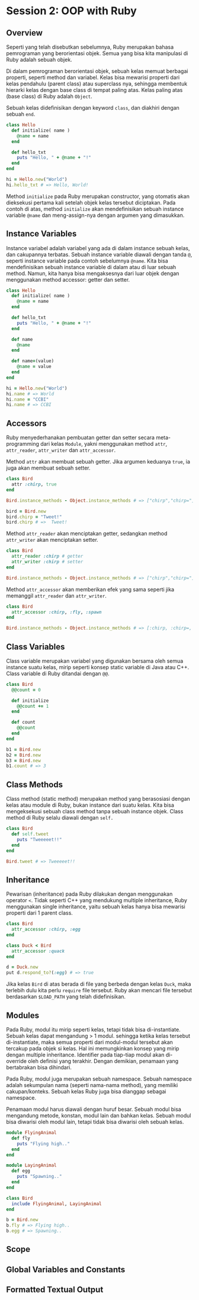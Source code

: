 # Session 2: OOP with Ruby

## Overview

Seperti yang telah disebutkan sebelumnya, Ruby merupakan bahasa pemrograman yang berorientasi objek. Semua yang bisa kita manipulasi di Ruby adalah sebuah objek. 

Di dalam pemrograman berorientasi objek, sebuah kelas memuat berbagai properti, seperti method dan variabel. Kelas bisa mewarisi properti dari kelas pendahulu (parent class) atau superclass nya, sehingga membentuk hierarki kelas dengan base class di tempat paling atas. Kelas paling atas (base class) di Ruby adalah `Object`. 

Sebuah kelas didefinisikan dengan keyword `class`, dan diakhiri dengan sebuah `end`.

```ruby
class Hello
  def initialize( name ) 
    @name = name
  end

  def hello_txt
    puts "Hello, " + @name + "!"
  end
end

hi = Hello.new("World")
hi.hello_txt # => Hello, World!
```

Method `initialize` pada Ruby merupakan constructor, yang otomatis akan dieksekusi pertama kali setelah objek kelas tersebut diciptakan. Pada contoh di atas, method `initialize` akan mendefinisikan sebuah instance variable `@name` dan meng-assign-nya dengan argumen yang dimasukkan.


## Instance Variables

Instance variabel adalah variabel yang ada di dalam instance sebuah kelas, dan cakupannya terbatas. Sebuah instance variable diawali dengan tanda `@`, seperti instance variable pada contoh sebelumnya `@name`. Kita bisa mendefinisikan sebuah instance variable di dalam atau di luar sebuah method. Namun, kita hanya bisa mengaksesnya dari luar objek dengan menggunakan method accessor: getter dan setter.

```ruby
class Hello
  def initialize( name ) 
    @name = name
  end

  def hello_txt
    puts "Hello, " + @name + "!"
  end

  def name
    @name
  end

  def name=(value)
    @name = value
  end
end

hi = Hello.new("World")
hi.name # => World
hi.name = "CCBI"
hi.name # => CCBI
```


## Accessors

Ruby menyederhanakan pembuatan getter dan setter secara meta-programming dari kelas `Module`, yakni menggunakan method `attr`, `attr_reader`, `attr_writer` dan `attr_accessor`.

Method `attr` akan membuat sebuah getter. Jika argumen keduanya `true`, ia juga akan membuat sebuah setter.

```ruby
class Bird
  attr :chirp, true
end

Bird.instance_methods - Object.instance_methods # => ["chirp","chirp="]

bird = Bird.new
bird.chirp = "Tweet!"
bird.chirp # =>  Tweet!
```

Method `attr_reader` akan menciptakan getter, sedangkan method `attr_writer` akan menciptakan setter.

```ruby
class Bird
  attr_reader :chirp # getter
  attr_writer :chirp # setter
end

Bird.instance_methods - Object.instance_methods # => ["chirp","chirp="]
```

Method `attr_accessor` akan memberikan efek yang sama seperti jika memanggil `attr_reader` dan `attr_writer`.

```ruby
class Bird
  attr_accessor :chirp, :fly, :spawn
end

Bird.instance_methods - Object.instance_methods # => [:chirp, :chirp=, :fly, :fly=, :spawn, :spawn=]
```


## Class Variables

Class variable merupakan variabel yang digunakan bersama oleh semua instance suatu kelas, mirip seperti konsep static variable di Java atau C++. Class variable di Ruby ditandai dengan `@@`.

```ruby
class Bird
  @@count = 0

  def initialize
    @@count += 1
  end

  def count
    @@count
  end
end

b1 = Bird.new
b2 = Bird.new
b3 = Bird.new
b1.count # => 3
```


## Class Methods

Class method (static method) merupakan method yang berasosiasi dengan kelas atau module di Ruby, bukan instance dari suatu kelas. Kita bisa mengeksekusi sebuah class method tanpa sebuah instance objek. Class method di Ruby selalu diawali dengan `self.`

```ruby
class Bird
  def self.tweet
    puts "Tweeeeet!!"
  end
end

Bird.tweet # => Tweeeeet!!
```

## Inheritance

Pewarisan (inheritance) pada Ruby dilakukan dengan menggunakan operator `<`. Tidak seperti C++ yang mendukung multiple inheritance, Ruby menggunakan single inheritance, yaitu sebuah kelas hanya bisa mewarisi properti dari 1 parent class. 

```ruby
class Bird
  attr_accessor :chirp, :egg
end

class Duck < Bird
  attr_accessor :quack
end

d = Duck.new
put d.respond_to?(:egg) # => true
```

Jika kelas `Bird` di atas berada di file yang berbeda dengan kelas `Duck`, maka terlebih dulu kita perlu `require` file tersebut. Ruby akan mencari file tersebut berdasarkan `$LOAD_PATH` yang telah didefinisikan. 


## Modules

Pada Ruby, modul itu mirip seperti kelas, tetapi tidak bisa di-instantiate. Sebuah kelas dapat mengandung > 1 modul. sehingga ketika kelas tersebut di-instantiate, maka semua properti dari modul-modul tersebut akan tercakup pada objek si kelas. Hal ini memungkinkan konsep yang mirip dengan multiple inheritance. Identifier pada tiap-tiap modul akan di-override oleh definisi yang terakhir. Dengan demikian, penamaan yang bertabrakan bisa dihindari. 

Pada Ruby, modul juga merupakan sebuah namespace. Sebuah namespace adalah sekumpulan nama (seperti nama-nama method), yang memiliki cakupan/konteks. Sebuah kelas Ruby juga bisa dianggap sebagai namespace. 

Penamaan modul harus diawali dengan huruf besar. Sebuah modul bisa mengandung metode, konstan, modul lain dan bahkan kelas. Sebuah modul bisa diwarisi oleh modul lain, tetapi tidak bisa diwarisi oleh sebuah kelas.

```ruby
module FlyingAnimal
  def fly
    puts "Flying high.."
  end
end

module LayingAnimal
  def egg
    puts "Spawning.."
  end
end

class Bird
  include FlyingAnimal, LayingAnimal
end

b = Bird.new
b.fly # => Flying high..
b.egg # => Spawning..
```

## Scope


## Global Variables and Constants


## Formatted Textual Output

